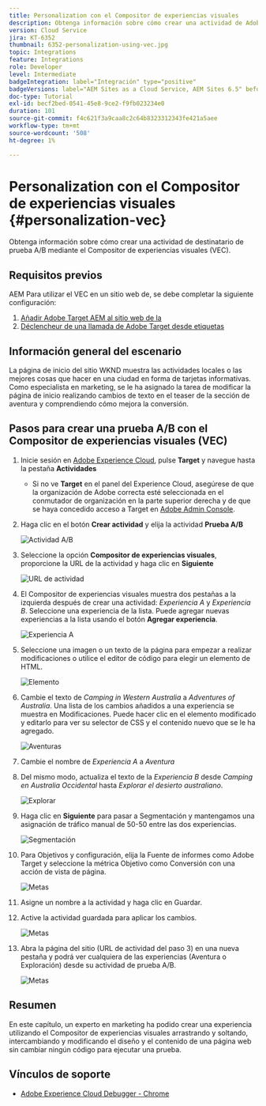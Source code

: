 ```yaml
---
title: Personalization con el Compositor de experiencias visuales
description: Obtenga información sobre cómo crear una actividad de Adobe Target mediante el Compositor de experiencias visuales.
version: Cloud Service
jira: KT-6352
thumbnail: 6352-personalization-using-vec.jpg
topic: Integrations
feature: Integrations
role: Developer
level: Intermediate
badgeIntegration: label="Integración" type="positive"
badgeVersions: label="AEM Sites as a Cloud Service, AEM Sites 6.5" before-title="false"
doc-type: Tutorial
exl-id: becf2bed-0541-45e8-9ce2-f9fb023234e0
duration: 101
source-git-commit: f4c621f3a9caa8c2c64b8323312343fe421a5aee
workflow-type: tm+mt
source-wordcount: '508'
ht-degree: 1%

---
```


# Personalization con el Compositor de experiencias visuales {#personalization-vec}

Obtenga información sobre cómo crear una actividad de destinatario de prueba A/B mediante el Compositor de experiencias visuales (VEC).

## Requisitos previos

AEM Para utilizar el VEC en un sitio web de, se debe completar la siguiente configuración:

1. [Añadir Adobe Target AEM al sitio web de la](./add-target-launch-extension.md)
1. [Déclencheur de una llamada de Adobe Target desde etiquetas](./load-and-fire-target.md)

## Información general del escenario

La página de inicio del sitio WKND muestra las actividades locales o las mejores cosas que hacer en una ciudad en forma de tarjetas informativas. Como especialista en marketing, se le ha asignado la tarea de modificar la página de inicio realizando cambios de texto en el teaser de la sección de aventura y comprendiendo cómo mejora la conversión.

## Pasos para crear una prueba A/B con el Compositor de experiencias visuales (VEC)

1. Inicie sesión en [Adobe Experience Cloud](https://experience.adobe.com/), pulse __Target__ y navegue hasta la pestaña __Actividades__

   + Si no ve __Target__ en el panel del Experience Cloud, asegúrese de que la organización de Adobe correcta esté seleccionada en el conmutador de organización en la parte superior derecha y de que se haya concedido acceso a Target en [Adobe Admin Console](https://adminconsole.adobe.com/).

1. Haga clic en el botón **Crear actividad** y elija la actividad **Prueba A/B**

   ![Actividad A/B](assets/ab-target-activity.png)

1. Seleccione la opción **Compositor de experiencias visuales**, proporcione la URL de la actividad y haga clic en **Siguiente**

   ![URL de actividad](assets/ab-test-url.png)

1. El Compositor de experiencias visuales muestra dos pestañas a la izquierda después de crear una actividad: *Experiencia A* y *Experiencia B*. Seleccione una experiencia de la lista. Puede agregar nuevas experiencias a la lista usando el botón **Agregar experiencia**.

   ![Experiencia A](assets/experience.png)

1. Seleccione una imagen o un texto de la página para empezar a realizar modificaciones o utilice el editor de código para elegir un elemento de HTML.

   ![Elemento](assets/select-element.png)

1. Cambie el texto de *Camping in Western Australia* a *Adventures of Australia*. Una lista de los cambios añadidos a una experiencia se muestra en Modificaciones. Puede hacer clic en el elemento modificado y editarlo para ver su selector de CSS y el contenido nuevo que se le ha agregado.

   ![Aventuras](assets/adventures.png)

1. Cambie el nombre de *Experiencia A* a *Aventura*
1. Del mismo modo, actualiza el texto de la *Experiencia B* desde *Camping en Australia Occidental* hasta *Explorar el desierto australiano*.

   ![Explorar](assets/explore.png)

1. Haga clic en **Siguiente** para pasar a Segmentación y mantengamos una asignación de tráfico manual de 50-50 entre las dos experiencias.

   ![Segmentación](assets/targeting.png)

1. Para Objetivos y configuración, elija la Fuente de informes como Adobe Target y seleccione la métrica Objetivo como Conversión con una acción de vista de página.

   ![Metas](assets/goals.png)

1. Asigne un nombre a la actividad y haga clic en Guardar.
1. Active la actividad guardada para aplicar los cambios.

   ![Metas](assets/activate.png)

1. Abra la página del sitio (URL de actividad del paso 3) en una nueva pestaña y podrá ver cualquiera de las experiencias (Aventura o Exploración) desde su actividad de prueba A/B.

   ![Metas](assets/publish.png)

## Resumen

En este capítulo, un experto en marketing ha podido crear una experiencia utilizando el Compositor de experiencias visuales arrastrando y soltando, intercambiando y modificando el diseño y el contenido de una página web sin cambiar ningún código para ejecutar una prueba.

## Vínculos de soporte

+ [Adobe Experience Cloud Debugger - Chrome](https://chrome.google.com/webstore/detail/adobe-experience-platform/bfnnokhpnncpkdmbokanobigaccjkpob)
